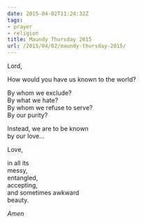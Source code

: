 ```yaml
---
date: 2015-04-02T11:24:32Z
tags:
- prayer
- religion
title: Maundy Thursday 2015
url: /2015/04/02/maundy-thursday-2015/
---
```


Lord,

How would you have us known to the world?

By whom we exclude?  
By what we hate?  
By whom we refuse to serve?  
By our purity?

Instead, we are to be known  
by our love...

Love,

in all its  
messy,  
entangled,  
accepting,  
and sometimes awkward  
beauty.

*Amen*
